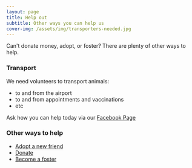 ```yaml
---
layout: page
title: Help out
subtitle: Other ways you can help us
cover-img: /assets/img/transporters-needed.jpg
---
```


Can't donate money, adopt, or foster? There are plenty of other ways to help.

### Transport


We need volunteers to transport animals:
* to and from the airport
* to and from appointments and vaccinations
* etc

Ask how you can help today via our [<i class="fab fa-facebook"></i> Facebook Page](https://www.facebook.com/Bestfriendsak)

### Other ways to help

* [Adopt a new friend](/adopt)
* [Donate](/donate)
* [Become a foster](/foster)

